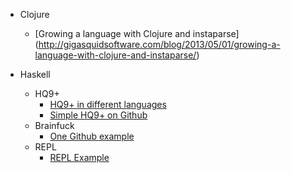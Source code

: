 - Clojure
  - [Growing a language with Clojure and instaparse] (http://gigasquidsoftware.com/blog/2013/05/01/growing-a-language-with-clojure-and-instaparse/)

- Haskell
  - HQ9+
    - [HQ9+ in different languages](https://rosettacode.org/wiki/Execute_HQ9%2B/Haskell)
    - [Simple HQ9+ on Github](https://github.com/mike-burns/hs-hq9-/blob/master/hq9plus.hs)
  - Brainfuck
    - [One Github example](https://github.com/niklasb/haskell-brainfuck)
  - REPL
    - [REPL Example](https://github.com/groscoe/friedman-wand-letrec-language/blob/master/src/Repl.hs)
